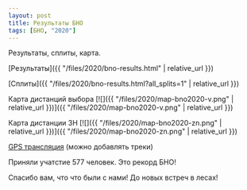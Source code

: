 ```yaml
---
layout: post
title: Результаты БНО
tags: [БНО, "2020"]
---
```


Результаты, сплиты, карта.

[Результаты]({{ "/files/2020/bno-results.html" | relative_url }})

[Сплиты]({{ "/files/2020/bno-results.html?all_splits=1" | relative_url }})

Карта дистанций выбора
[![]({{ "/files/2020/map-bno2020-v.png" | relative_url }})]({{ "/files/2020/map-bno2020-v.png" | relative_url }})

Карта дистанции ЗН
[![]({{ "/files/2020/map-bno2020-zn.png" | relative_url }})]({{ "/files/2020/map-bno2020-zn.png" | relative_url }})

[GPS трансляция](http://viewer.o-gps-center.ru/viewer/event/8521/)
(можно добавлять треки)

Приняли учатстие 577 человек. Это рекорд БНО!

Спасибо вам, что что были с нами! До новых встреч в лесах!

